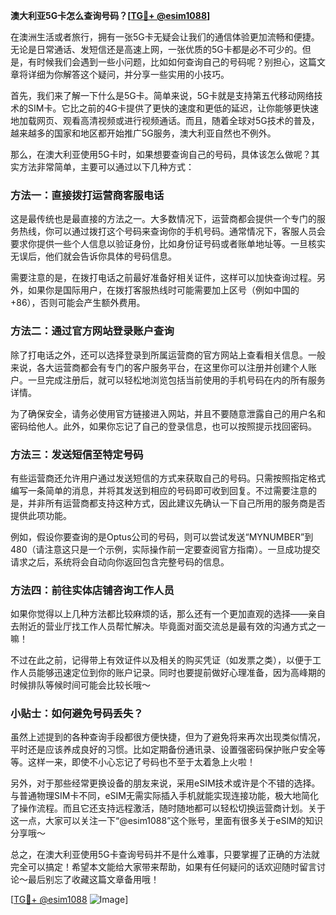 **澳大利亚5G卡怎么查询号码？[[TG💪+ @esim1088](https://t.me/s/esim1088)]**

在澳洲生活或者旅行，拥有一张5G卡无疑会让我们的通信体验更加流畅和便捷。无论是日常通话、发短信还是高速上网，一张优质的5G卡都是必不可少的。但是，有时候我们会遇到一些小问题，比如如何查询自己的号码呢？别担心，这篇文章将详细为你解答这个疑问，并分享一些实用的小技巧。

首先，我们来了解一下什么是5G卡。简单来说，5G卡就是支持第五代移动网络技术的SIM卡。它比之前的4G卡提供了更快的速度和更低的延迟，让你能够更快速地加载网页、观看高清视频或进行视频通话。而且，随着全球对5G技术的普及，越来越多的国家和地区都开始推广5G服务，澳大利亚自然也不例外。

那么，在澳大利亚使用5G卡时，如果想要查询自己的号码，具体该怎么做呢？其实方法非常简单，主要可以通过以下几种方式：

### 方法一：直接拨打运营商客服电话

这是最传统也是最直接的方法之一。大多数情况下，运营商都会提供一个专门的服务热线，你可以通过拨打这个号码来查询你的手机号码。通常情况下，客服人员会要求你提供一些个人信息以验证身份，比如身份证号码或者账单地址等。一旦核实无误后，他们就会告诉你具体的号码信息。

需要注意的是，在拨打电话之前最好准备好相关证件，这样可以加快查询过程。另外，如果你是国际用户，在拨打客服热线时可能需要加上区号（例如中国的+86），否则可能会产生额外费用。

### 方法二：通过官方网站登录账户查询

除了打电话之外，还可以选择登录到所属运营商的官方网站上查看相关信息。一般来说，各大运营商都会有专门的客户服务平台，在这里你可以注册并创建个人账户。一旦完成注册后，就可以轻松地浏览包括当前使用的手机号码在内的所有服务详情。

为了确保安全，请务必使用官方链接进入网站，并且不要随意泄露自己的用户名和密码给他人。此外，如果你忘记了自己的登录信息，也可以按照提示找回密码。

### 方法三：发送短信至特定号码

有些运营商还允许用户通过发送短信的方式来获取自己的号码。只需按照指定格式编写一条简单的消息，并将其发送到相应的号码即可收到回复。不过需要注意的是，并非所有运营商都支持这种方式，因此建议先确认一下自己所用的服务商是否提供此项功能。

例如，假设你要查询的是Optus公司的号码，则可以尝试发送“MYNUMBER”到480（请注意这只是一个示例，实际操作前一定要查阅官方指南）。一旦成功提交请求之后，系统将会自动向你返回包含完整号码的信息。

### 方法四：前往实体店铺咨询工作人员

如果你觉得以上几种方法都比较麻烦的话，那么还有一个更加直观的选择——亲自去附近的营业厅找工作人员帮忙解决。毕竟面对面交流总是最有效的沟通方式之一嘛！

不过在此之前，记得带上有效证件以及相关的购买凭证（如发票之类），以便于工作人员能够迅速定位到你的账户记录。同时也要提前做好心理准备，因为高峰期的时候排队等候时间可能会比较长哦～

### 小贴士：如何避免号码丢失？

虽然上述提到的各种查询手段都很方便快捷，但为了避免将来再次出现类似情况，平时还是应该养成良好的习惯。比如定期备份通讯录、设置强密码保护账户安全等等。这样一来，即使不小心忘记了号码也不至于太着急上火啦！

另外，对于那些经常更换设备的朋友来说，采用eSIM技术或许是个不错的选择。与普通物理SIM卡不同，eSIM无需实际插入手机就能实现连接功能，极大地简化了操作流程。而且它还支持远程激活，随时随地都可以轻松切换运营商计划。关于这一点，大家可以关注一下“@esim1088”这个账号，里面有很多关于eSIM的知识分享哦～

总之，在澳大利亚使用5G卡查询号码并不是什么难事，只要掌握了正确的方法就完全可以搞定！希望本文能给大家带来帮助，如果有任何疑问的话欢迎随时留言讨论～最后别忘了收藏这篇文章备用哦！

[[TG💪+ @esim1088](https://t.me/s/esim1088) ![Image](https://i.postimg.cc/4NQfJmqS/Snipaste-2025-05-13-00-14-12.png)]